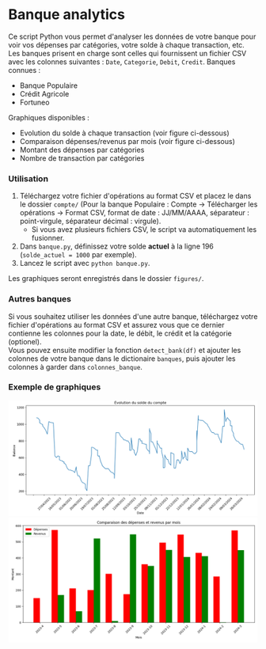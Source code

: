 # Banque analytics

Ce script Python vous permet d'analyser les données de votre banque pour voir vos dépenses par catégories, votre solde à chaque transaction, etc.  
Les banques prisent en charge sont celles qui fournissent un fichier CSV avec les colonnes suivantes : `Date`, `Categorie`, `Debit`, `Credit`. Banques connues :  
- Banque Populaire
- Crédit Agricole
- Fortuneo

Graphiques disponibles :
- Evolution du solde à chaque transaction (voir figure ci-dessous)
- Comparaison dépenses/revenus par mois (voir figure ci-dessous)
- Montant des dépenses par catégories
- Nombre de transaction par catégories

### Utilisation
1. Téléchargez votre fichier d'opérations au format CSV et placez le dans le dossier `compte/` (Pour la banque Populaire : Compte -> Télécharger les opérations -> Format CSV, format de date : JJ/MM/AAAA, séparateur : point-virgule, séparateur décimal : virgule).
    - Si vous avez plusieurs fichiers CSV, le script va automatiquement les fusionner.
2. Dans `banque.py`, définissez votre solde __actuel__ à la ligne 196 (`solde_actuel = 1000` par exemple).
3. Lancez le script avec `python banque.py`.  

Les graphiques seront enregistrés dans le dossier `figures/`.

### Autres banques
Si vous souhaitez utiliser les données d'une autre banque, téléchargez votre fichier d'opérations au format CSV et assurez vous que ce dernier contienne les colonnes pour la date, le débit, le crédit et la catégorie (optionel).  
Vous pouvez ensuite modifier la fonction `detect_bank(df)` et ajouter les colonnes de votre banque dans le dictionaire `banques`, puis ajouter les colonnes à garder dans `colonnes_banque`.

### Exemple de graphiques
![Graphique évolution solde](figures/evolution_solde.png)
![Graphique dépenses par mois](figures/depenses_revenus_par_mois.png)